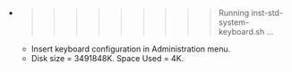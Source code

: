 * >>>>>>>>> Running inst-std-system-keyboard.sh ...
  * Insert keyboard configuration in Administration menu.
  * Disk size = 3491848K. Space Used = 4K.
